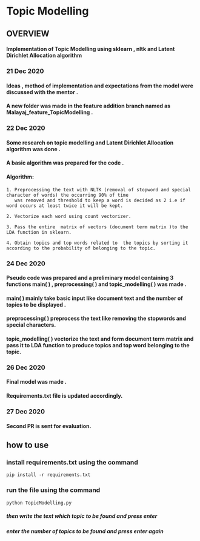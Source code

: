 # Topic Modelling

## OVERVIEW

#### Implementation of Topic Modelling using sklearn , nltk and Latent Dirichlet Allocation algorithm

### 21 Dec 2020

#### Ideas , method of implementation and expectations from the model were discussed with the mentor .

#### A new folder was made in the feature addition branch named as Malayaj_feature_TopicModelling .

### 22 Dec 2020

#### Some research on topic modelling and Latent Dirichlet Allocation algorithm was done .

#### A basic algorithm was prepared for the code .

#### Algorithm:

    1. Preprocessing the text with NLTK (removal of stopword and special character of words) the occurring 90% of time
       was removed and threshold to keep a word is decided as 2 i.e if word occurs at least twice it will be kept.

    2. Vectorize each word using count vectorizer.

    3. Pass the entire  matrix of vectors (document term matrix )to the LDA function in sklearn.

    4. Obtain topics and top words related to  the topics by sorting it according to the probability of belonging to the topic.

### 24 Dec 2020

#### Pseudo code was prepared and a preliminary model containing 3 functions main( ) , preprocessing( ) and topic_modelling( ) was made .

#### main( ) mainly take basic input like document text and the number of topics to be displayed .

#### preprocessing( ) preprocess the text like removing the stopwords and special characters.

#### topic_modelling( ) vectorize the text and form document term matrix and pass it to LDA function to produce topics and top word belonging to the topic.

### 26 Dec 2020

#### Final model was made .

#### Requirements.txt file is updated accordingly.

### 27 Dec 2020

#### Second PR is sent for evaluation.

## how to use

### install requirements.txt using the command

    pip install -r requirements.txt

### run the file using the command

    python TopicModelling.py

##### then write the text which topic to be found and press enter

##### enter the number of topics to be found and press enter again
